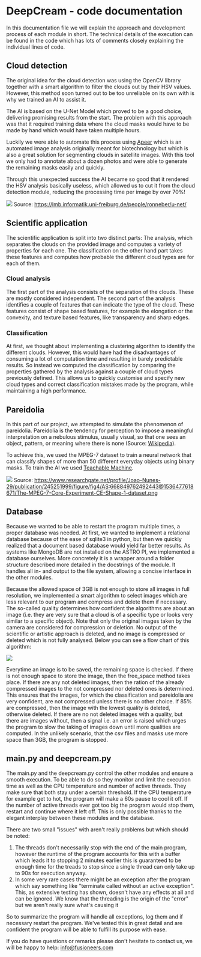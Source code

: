 # DeepCream - code documentation

In this documentation file we will explain the approach and development process
of each module in short. The technical details of the execution can be found in
the code which has lots of comments closely explaining the individual lines of
code.

## Cloud detection

The original idea for the cloud detection was using the OpenCV library together
with a smart algorithm to filter the clouds out by their HSV values. However,
this method soon turned out to be too unreliable on its own with is why we
trained an AI to assist it.

The AI is based on the U-Net Model which proved to be a good choice, delivering
promising results from the start. The problem with this approach was that it
required training data where the cloud masks would have to be made by hand
which would have taken multiple hours.

Luckily we were able to automate this process
using [Apeer](https://www.apeer.com/home/) which is an automated image analysis
originally meant for biotechnology but which is also a great solution for
segmenting clouds in satellite images. With this tool we only had to annotate
about a dozen photos and were able to generate the remaining masks easily and
quickly.

Through this unexpected success the AI became so good that it rendered the HSV
analysis basically useless, which allowed us to cut it from the cloud detection
module, reducing the processing time per image by over 70%!

![](cloud_detection/unet-model.png)
Source: https://lmb.informatik.uni-freiburg.de/people/ronneber/u-net/

## Scientific application

The scientific application is split into two distinct parts: The analysis, which
separates the clouds on the provided image and computes a variety of properties for
each one. The classification on the other hand part takes these features and computes how probable
the different cloud types are for each of them.

### Cloud analysis

The first part of the analysis consists of the separation of the clouds. These
are mostly considered independent. The second part of the analysis identifies a
couple of features that can indicate the type of the cloud.
These features consist of shape based features, for example the elongation or the convexity,
and texture based features, like transparency and sharp edges.

### Classification

At first, we thought about implementing a clustering algorithm to identify the
different clouds. However, this would have had the disadvantages of consuming a lot of
computation time and resulting in barely predictable results. So instead we
computed the classification by comparing the properties gathered by the analysis
against a couple of cloud types previously defined. This allows us to quickly
customise and specify new cloud types and correct classification mistakes made
by the program, while maintaining a high performance.

## Pareidolia

In this part of our project, we attempted to simulate the phenomenon of
pareidolia. Pareidolia is the tendency for perception to impose a meaningful
interpretation on a nebulous stimulus, usually visual, so that one sees an
object, pattern, or meaning where there is none
(Source: [Wikipedia](https://en.wikipedia.org/wiki/Pareidolia)).

To achieve this, we used the MPEG-7 dataset to train a neural network that can
classify shapes of more than 50 different everyday objects using binary masks.
To train the AI we
used [Teachable Machine](https://teachablemachine.withgoogle.com/).

![](pareidolia/MPEG-7_01_overview.png)
Source: https://www.researchgate.net/profile/Joao-Nunes-29/publication/245251999/figure/fig4/AS:668849762492443@1536477618671/The-MPEG-7-Core-Experiment-CE-Shape-1-dataset.png

## Database

Because we wanted to be able to restart the program multiple times, a proper
database was needed. At first, we wanted to implement a relational database
because of the ease of sqlite3 in python, but then we quickly realized that a
document based database would yield far better results. As systems like MongoDB
are not installed on the ASTRO PI, we implemented a database ourselves. More
concretely it is a wrapper around a folder structure described more detailed in
the docstrings of the module. It handles all in- and output to the file system,
allowing a concise interface in the other modules.

Because the allowed space of 3GB is not enough to store all images in full
resolution, we implemented a smart algorithm to select images which are less
relevant to our program and compress and delete them if necessary. The
so-called quality determines how confident the algorithms are about an image
(i.e. they are very sure that a cloud is of a specific type or looks very
similar to a specific object). Note that only the original images taken by the
camera are considered for compression or deletion. No output of the scientific
or artistic approach is deleted, and no image is compressed or deleted which is
not fully analysed. Below you can see a flow chart of this algorithm:

![](storage_management/storage_management_algorithm.png)

Everytime an image is to be saved, the remaining space is checked. If there is
not enough space to store the image, then the free_space method takes place. If
there are any not deleted images, then the ration of the already compressed
images to the not compressed nor deleted ones is determined. This ensures that
the images, for which the classification and pareidolia are very confident, are
not compressed unless there is no other choice. If 85% are compressed, then the
image with the lowest quality is deleted, otherwise deleted. If there are no
not deleted images with a quality, but there are images without, then a signal
i.e. an error is raised which urges the program to slow the taking of images
down until more qualities are computed. In the unlikely scenario, that the
csv files and masks use more space than 3GB, the program is stopped.

## main.py and deepcream.py

The main.py and the deepcream.py control the other modules and ensure a smooth execution.
To be able to do so they monitor and limit the execution time as well as the CPU temperature
and number of active threads. They make sure that both stay under a certain threshold. If the CPU temperature for 
example get to hot, the program will make a 60s pause to cool it off. If the number of active threads
ever got too big the program would stop them, restart and continue where it left off. This is only
possible thanks to the elegant interplay between these modules and the database.

There are two small "issues" with aren't really problems but which should be noted:
1. The threads don't necessarily stop with the end of the main program, however the runtime of
the program accounts for this with a buffer which leads it to stopping 2 minutes earlier this is
guaranteed to be enough time for the treads to stop since a single thread can only take up to 90s for
execution anyway.
2. In some very rare cases there might be an exception after the program which say something
like "terminate called without an active exception". This, as extensive testing has shown, doesn't
have any effects at all and can be ignored. We know that the threading is the origin of the "error" but we
aren't really sure what's causing it

So to summarize the program will handle all exceptions, log them and if necessary restart the program. We've
tested this in great detail and are confident the program will be able to fulfill its purpose with ease.

If you do have questions or remarks please don't hesitate to contact us, we will be happy to help:
[info@fusioneers.com](mailto:info@fusioneers.com)
